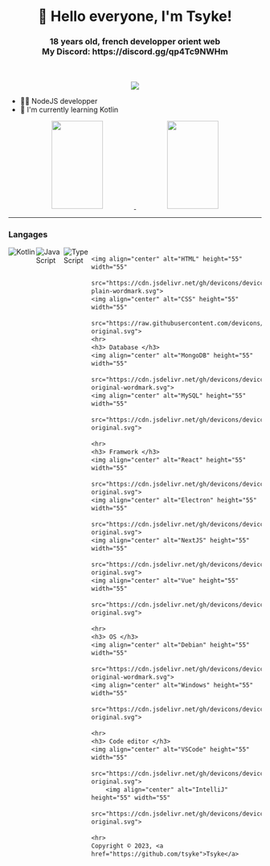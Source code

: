 <!-- Links -->
<!-- https://dev.to/envoy_/150-badges-for-github-pnk -->
<!-- https://devicon.dev/ -->
<style>
    .flex {
        display: flex;
    }
</style>
<h1 align="center">👋 Hello everyone, I'm Tsyke!</h1>
<h3 align="center">18 years old, french developper orient web<br>My Discord: https://discord.gg/qp4Tc9NWHm</h3>
<br>

<p align="center">
    <a align="center" href="https://discords.com/bio/p/tsyke_" target="_blank">
        <img align="center" src="https://discord.c99.nl/widget/theme-1/1005778879572615168.png" />
    </a>
</p>

- 👨‍💻 NodeJS developper
- 📝 I'm currently learning Kotlin

<p align="center"></p>
<div align="center">
    <a href="https://github.com/tsyke">
        <img height="175em" width="45%"
            src="https://github-readme-stats.vercel.app/api?username=tsyke&count_private=true&show_icons=true&include_all_commits=true&theme=cobalt&bg_color=000000" />
        <img height="175em" width="45%"
            src="https://github-readme-stats.vercel.app/api/top-langs/?username=tsyke&lang=FR&theme=cobalt&bg_color=000000&langs_count=7" />
    </a>
</div>
<hr>
<h3> Langages </h3>
<div class="flex">
    <img align="center" alt="Kotlin" height="55" width="55"
        src="https://cdn.jsdelivr.net/gh/devicons/devicon/icons/kotlin/kotlin-original.svg">
    <img align="center" alt="JavaScript" height="55" width="55"
        src="https://cdn.jsdelivr.net/gh/devicons/devicon/icons/javascript/javascript-plain.svg">
    <img align="center" alt="TypeScript" height="55" width="55"
        src="https://cdn.jsdelivr.net/gh/devicons/devicon/icons/typescript/typescript-original.svg">

    <img align="center" alt="HTML" height="55" width="55"
        src="https://cdn.jsdelivr.net/gh/devicons/devicon/icons/html5/html5-plain-wordmark.svg">
    <img align="center" alt="CSS" height="55" width="55"
        src="https://raw.githubusercontent.com/devicons/devicon/master/icons/css3/css3-original.svg">
    <hr>
    <h3> Database </h3>
    <img align="center" alt="MongoDB" height="55" width="55"
        src="https://cdn.jsdelivr.net/gh/devicons/devicon/icons/mongodb/mongodb-original-wordmark.svg">
    <img align="center" alt="MySQL" height="55" width="55"
        src="https://cdn.jsdelivr.net/gh/devicons/devicon/icons/mysql/mysql-original.svg">

    <hr>
    <h3> Framwork </h3>
    <img align="center" alt="React" height="55" width="55"
        src="https://cdn.jsdelivr.net/gh/devicons/devicon/icons/react/react-original.svg">
    <img align="center" alt="Electron" height="55" width="55"
        src="https://cdn.jsdelivr.net/gh/devicons/devicon/icons/electron/electron-original.svg">
    <img align="center" alt="NextJS" height="55" width="55"
        src="https://cdn.jsdelivr.net/gh/devicons/devicon/icons/nextjs/nextjs-original.svg">
    <img align="center" alt="Vue" height="55" width="55"
        src="https://cdn.jsdelivr.net/gh/devicons/devicon/icons/vuejs/vuejs-original.svg">

    <hr>
    <h3> OS </h3>
    <img align="center" alt="Debian" height="55" width="55"
        src="https://cdn.jsdelivr.net/gh/devicons/devicon/icons/debian/debian-original-wordmark.svg">
    <img align="center" alt="Windows" height="55" width="55"
        src="https://cdn.jsdelivr.net/gh/devicons/devicon/icons/windows8/windows8-original.svg">

    <hr>
    <h3> Code editor </h3>
    <img align="center" alt="VSCode" height="55" width="55"
        src="https://cdn.jsdelivr.net/gh/devicons/devicon/icons/vscode/vscode-original.svg">
        <img align="center" alt="IntelliJ" height="55" width="55"
        src="https://cdn.jsdelivr.net/gh/devicons/devicon/icons/intellij/intellij-original.svg">

    <hr>
    Copyright ©️ 2023, <a href="https://github.com/tsyke">Tsyke</a>

